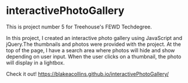 # interactivePhotoGallery

This is project number 5 for Treehouse's FEWD Techdegree.

In this project, I created an interactive photo gallery using JavaScript and jQuery.The thumbnails and photos were provided with the project. At the top of the page, I have a search area where photos will hide and show depending on user input. When the user clicks on a thumbnail, the photo will display in a lightbox.


Check it out! https://blakeacollins.github.io/interactivePhotoGallery/
